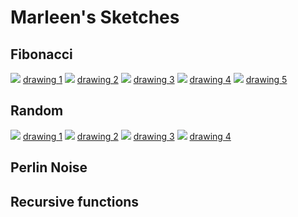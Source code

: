 # Marleen's Sketches

## Fibonacci
![](Marleen/01Fibo/Fibonacci5.jpg) 
[drawing 1](Marleen/01Fibo/Fibonacci2.pv)
![](Marleen/01Fibo/Fibonacci6.jpg) 
[drawing 2](Marleen/01Fibo/Fibonacci4.pv)
![](Marleen/01Fibo/Fibonacci7.jpg) 
[drawing 3](Marleen/01Fibo/Fibonacci6.pv)
![](Marleen/01Fibo/Fibonacci9.jpg) 
[drawing 4](Marleen/01Fibo/Fibonacci8.pv)
![](Marleen/01Fibo/Fibonacci10.jpg) 
[drawing 5](Marleen/01Fibo/Fibonacci9.pv)

## Random
![](Marleen/02Random/Random1.jpg) 
[drawing 1](Marleen/01Fibo/ArtEZ_DM_Random_1.pv)
![](Marleen/02Random/Random2.jpg) 
[drawing 2](Marleen/01Fibo/ArtEZ_DM_Random_2.pv)
![](Marleen/02Random/Random3.jpg) 
[drawing 3](Marleen/01Fibo/ArtEZ_DM_Random_3.pv)
![](Marleen/02Random/Random4.jpg) 
[drawing 4](Marleen/01Fibo/ArtEZ_DM_Random_4.pv)


## Perlin Noise

## Recursive functions
            

